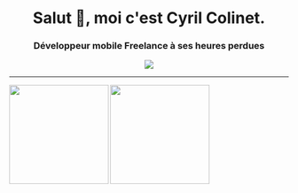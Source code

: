 <h1 align="center">Salut 👋, moi c'est Cyril Colinet.</h1>
<h3 align="center">Développeur mobile Freelance à ses heures perdues</h1>

<p align="center">
  <img src="https://github-profile-trophy.vercel.app/?username=cyrilcolinet&theme=dracula&column=7&margin-w=10&no-frame=true" />
</p>

<hr />

<div>
  <img height="179" align="left" src="https://github-readme-stats.vercel.app/api?username=cyrilcolinet&theme=dracula&count_private=true&include_all_commits=true&show_icons=true&hide_border=true&custom_title=Statistiques" />
  <img height="179" src="https://github-readme-stats.vercel.app/api/top-langs/?username=cyrilcolinet&layout=compact&theme=dracula&hide_border=true&count_private=true" />
</div>
